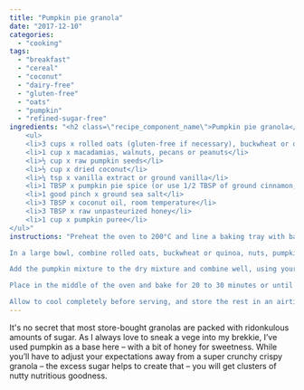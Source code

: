 ```yaml
---
title: "Pumpkin pie granola"
date: "2017-12-10"
categories: 
  - "cooking"
tags: 
  - "breakfast"
  - "cereal"
  - "coconut"
  - "dairy-free"
  - "gluten-free"
  - "oats"
  - "pumpkin"
  - "refined-sugar-free"
ingredients: "<h2 class=\"recipe_component_name\">Pumpkin pie granola</h2>
    <ul>
 	<li>3 cups x rolled oats (gluten-free if necessary), buckwheat or quinoa</li>
 	<li>1 cup x macadamias, walnuts, pecans or peanuts</li>
 	<li>½ cup x raw pumpkin seeds</li>
 	<li>½ cup x dried coconut</li>
 	<li>¼ tsp x vanilla extract or ground vanilla</li>
 	<li>1 TBSP x pumpkin pie spice (or use 1/2 TBSP of ground cinnamon, plus 1/4 TBSP of both ginger and nutmeg)</li>
 	<li>1 good pinch x ground sea salt</li>
 	<li>3 TBSP x coconut oil, room temperature</li>
 	<li>3 TBSP x raw unpasteurized honey</li>
 	<li>1 cup x pumpkin puree</li>
</ul>"
instructions: "Preheat the oven to 200°C and line a baking tray with baking paper.

In a large bowl, combine rolled oats, buckwheat or quinoa, nuts, pumpkin seeds, coconut, vanilla (if using dry ground), spices and salt. In a separate bowl add coconut oil, honey, vanilla (if using extract) and pumpkin puree. Mash until completely smooth (or use a blender).

Add the pumpkin mixture to the dry mixture and combine well, using your hands, for about a minute, so all is well-coated and clumpy. Turn out and spread the granola in an even layer on the baking tray.

Place in the middle of the oven and bake for 20 to 30 minutes or until the granola browns and crisps up, checking every 10 minutes and turning the granola over with a wooden spoon.

Allow to cool completely before serving, and store the rest in an airtight container. Serve with full-fat yoghurt or your favourite non-dairy alternative."
---
```

It's no secret that most store-bought granolas are packed with ridonkulous amounts of sugar. As I always love to sneak a vege into my brekkie, I’ve used pumpkin as a base here – with a bit of honey for sweetness. While you’ll have to adjust your expectations away from a super crunchy crispy granola – the excess sugar helps to create that – you will get clusters of nutty nutritious goodness.
